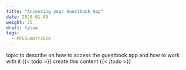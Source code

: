 ```yaml
---
title: "Accessing your Guestbook App"
date: 2020-01-09
weight: 35
draft: false
tags:
  - MFESummit2020
---
```


topic to describe on how to access the guestbook app and how to work with it
{{< todo >}} create this content {{< /todo >}}